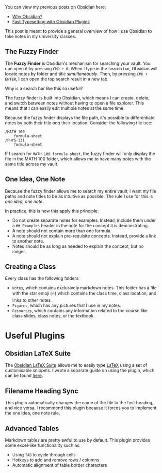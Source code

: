 
You can view my previous posts on Obsidian here:
- <a href="why-obsidian.html">Why Obsidian?</a>
- <a href="fast-typesetting.html">Fast Typesetting with Obsidian Plugins</a>

This post is meant to provide a general overview of how I use Obsidian to take notes in my university classes.

## The Fuzzy Finder

The **Fuzzy Finder** is Obsidian's mechanism for searching your vault. You can open it by pressing `CMD + O`. When I type in the search bar, Obsidian will locate notes by folder and title *simultaneously*. Then, by pressing `CMD + ENTER`, I can open the top search result in a new tab. 

Why is a search bar like this so useful? 

The fuzzy finder is built into Obsidian, which means I can create, delete, and switch between notes without having to open a file explorer. This means that I can easily edit multiple notes at the same time.

Because the fuzzy finder displays the file path, it's possible to differentiate notes by both their title *and* their location. Consider the following file tree:

```
/MATH-100
	formula-sheet
/PHYS-131
	formula-sheet
```

If I search for `MATH 100 formula sheet`, the fuzzy finder will only display the file in the MATH 100 folder, which allows me to have many notes with the same title across my vault.

## One Idea, One Note

Because the fuzzy finder allows me to search my entire vault,  I want my file paths and note titles to be as intuitive as possible. The rule I use for this is *one idea, one note*. 

In practice, this is how this apply this principle:
- Do not create separate notes for examples. Instead, include them under a `## Examples` header in the note for the concept it is demonstrating.
- A note should not contain more than one formula.
- A note should not explain pre-requisite concepts. Instead, provide a link to another note.
- Notes should be as long as needed to explain the concept, but no longer.

## Creating a Class

Every class has the following folders:
- `Notes`, which contains exclusively markdown notes. This folder has a file with the star emoji (⭐️) which contains the class time, class location, and links to other notes.
- `Figures`, which has any pictures that I use in my notes.
- `Resources`, which contains any information related to the course like class slides, class notes, or the textbook.

# Useful Plugins

## Obsidian LaTeX Suite

The <a href="https://github.com/artisticat1/obsidian-latex-suite">Obsidian LaTeX Suite</a> allows me to easily type <a href="latex-guide.html">LaTeX</a> using a set of customisable snippets. I wrote a separate guide on using the plugin, which can be found <a href="fast-typesetting.html">here</a>.

## Filename Heading Sync

This plugin automatically changes the name of the file to the first heading, and vice versa. I recommend this plugin because it forces you to implement the one idea, one note rule.

## Advanced Tables

Markdown tables are pretty awful to use by default. This plugin provides some excel-like functionality such as:
- Using `TAB` to cycle through cells
- Hotkeys to add and remove rows / columns
- Automatic alignment of table border characters
